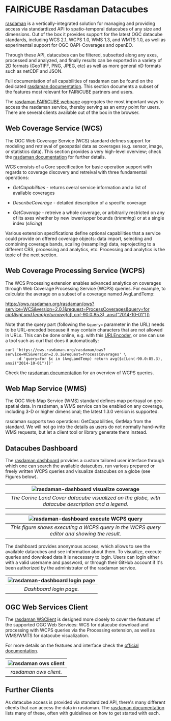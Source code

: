 # FAIRiCUBE Rasdaman Datacubes

[rasdaman](https://rasdaman.org/) is a vertically-integrated solution for
managing and providing access via standardized API to spatio-temporal datacubes
of any size and dimensions. Out of the box it provides support for the latest
OGC datacube standards, including WCS 2.1, WCPS 1.0, WMS 1.3, and WMTS 1.0,
as well as experimental support for OGC OAPI-Coverages and openEO.

Through these API, datacubes can be filtered, subsetted along any axes,
processed and analyzed, and finally results can be exported in a variety of 2D
formats (GeoTIFF, PNG, JPEG, etc) as well as more general nD formats such as
netCDF and JSON.

Full documentation of all capabilities of rasdaman can be found on the dedicated
[rasdaman documentation](https://doc.rasdaman.org/). This section documents a
subset of the features most relevant for FAIRiCUBE partners and users.

The [rasdaman FAIRiCUBE webpage](https://fairicube.rasdaman.com/) aggregates the
most important ways to access the rasdaman service, thereby serving as an entry
point for users. There are several clients available out of the box in the
browser.

## Web Coverage Service (WCS)

The OGC Web Coverage Service (WCS) standard defines support for modeling and
retrieval of geospatial data as coverages (e.g. sensor, image, or statistics
data). This section provides a very high-level overview; check the
[rasdaman documentation](https://doc.rasdaman.org/11_cheatsheets.html#wcs) for
further details.

WCS consists of a Core specification for basic operation support with regards to
coverage discovery and retreival with three fundamental operations:

- *GetCapabilities* - returns overal service information and a list of available
   coverages

- *DescribeCoverage* - detailed description of a specific coverage

- *GetCoverage* - retreive a whole coverage, or arbitrarily restricted on any of
   its axes whether by new lower/upper bounds (*trimming*) or at a single index
   (*slicing*)

Various extension specifications define optional capabilities that a service
could provide on offered coverage objects: data import, selecting and combining
coverage bands, scaling (resampling) data, reprojecting to a different CRS,
processing and analytics, etc. Processing and analytics is the topic of the
next section.

## Web Coverage Processing Service (WCPS)

The WCS Processing extension enables advanced analytics on coverages through Web
Coverage Processing Service (WCPS) queries. For example, to calculate the
average on a subset of a coverage named AvgLandTemp:

[https://ows.rasdaman.org/rasdaman/ows?service=WCS&version=2.0.1&request=ProcessCoverages&query=for $c in (AvgLandTemp) return avg($c[Lon(-90.0:85.3), ansi("2014-10-01")])](https://ows.rasdaman.org/rasdaman/ows?service=WCS&version=2.0.1&request=ProcessCoverages&query=for%20%24c%20in%20%28AvgLandTemp%29%20return%20avg%28%24c%5BLon%28-90.0%3A85.3%29%2C%20ansi%28%222014-10-01%22%29%5D%29%20)

Note that the query part (following the `&query=` parameter in the URL) needs
to be URL-encoded because it may contain characters that are not allowed in URLs.
This can be done online, e.g. with this [URLEncoder](https://www.urlencoder.io/),
or one can use a tool such as curl that does it automatically:

    curl 'https://ows.rasdaman.org/rasdaman/ows?service=WCS&version=2.0.1&request=ProcessCoverages' \
         -d 'query=for $c in (AvgLandTemp) return avg($c[Lon(-90.0:85.3), ansi("2014-10-01")])'

Check the
[rasdaman documentation](https://doc.rasdaman.org/11_cheatsheets.html#wcps) for 
an overview of WCPS queries.

## Web Map Service (WMS)

The OGC Web Map Service (WMS) standard defines map portrayal on geo-spatial
data. In rasdaman, a WMS service can be enabled on any coverage, including 3-D
or higher dimensional; the latest 1.3.0 version is supported.

rasdaman supports two operations: GetCapabilities, GetMap from the standard. We
will not go into the details as users do not normally hand-write WMS requests,
but let a client tool or library generate them instead.

## Datacubes Dashboard

The [rasdaman dashboard](https://fairicube.rasdaman.com/rasdaman-dashboard)
provides a custom tailored user interface through which one can search the 
available datacubes, run various prepared or freely written WCPS queries and 
visualize datacubes on a globe (see Figures below).

| ![rasdaman-dashboard visualize coverage](../../images/rasdaman-dashboard-wms.png) | 
|:--:| 
| *The Corine Land Cover datacube visualized on the globe, with datacube description and a legend.* |

| ![rasdaman-dashboard execute WCPS query](../../images/rasdaman-dashboard-wcps.png) | 
|:--:| 
| *This figure shows executing a WCPS query in the WCPS query editor and showing the result.* |

The dashboard provides anonymous access, which allows to see the available
datacubes and see information about them. To visualize, execute queries and
download data it is necessary to login. Users can login either with a valid
username and password, or through their GitHub account if it's been authorized
by the administrator of the rasdaman service.

| ![rasdaman-dashboard login page](../../images/rasdaman-dashboard-login.png) | 
|:--:| 
| *Dashboard login page.* |

## OGC Web Services Client

The [rasdaman WSClient](https://fairicube.rasdaman.com/rasdaman/ows) is
designed more closely to cover the features of the supported OGC Web Services:
WCS for datacube download and processing with WCPS queries via the Processing
extension, as well as WMS/WMTS for datacube visualization.

For more details on the features and interface check the 
[official documentation](https://doc.rasdaman.org/11_cheatsheets.html#rasdaman-wsclient).

| ![rasdaman ows client](../../images/rasdaman-ows-client.png) | 
|:--:| 
| *rasdaman ows client.* |

## Further Clients

As datacube access is provided via standardized API, there's many
different clients that can access the data in rasdaman. The
[rasdaman documentation](https://doc.rasdaman.org/11_cheatsheets.html#clients)
lists many of these, often with guidelines on how to get started with each.